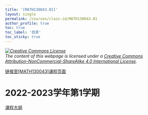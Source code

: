 ```yaml
---
title: '[MATH130043.01]'
layout: single
permalink: /courses/class-id/MATH130043.01
author_profile: true
toc: true
toc_label: '目录'
toc_sticky: true
---
```


<div class='notice--warning'>
<p><i><a rel='license' href='http://creativecommons.org/licenses/by-nc-sa/4.0/'><img alt='Creative Commons License' style='border-width:0' src='https://i.creativecommons.org/l/by-nc-sa/4.0/88x31.png' /></a><br /> The content of this webpage is licensed under a <a rel='license' href='http://creativecommons.org/licenses/by-nc-sa/4.0/'>Creative Commons Attribution-NonCommercial-ShareAlike 4.0 International License</a>.</i></p>
</div>

<a href='https://fdu-math.github.io/courses/MATH130043'>链接至[MATH130043]课程页面<a>

# 2022-2023学年第1学期

<a href='https://fdu-math.github.io/assets/docs/courses/MATH130043.01-2022-2023-1 (Encrypted).pdf'>课程大纲</a>